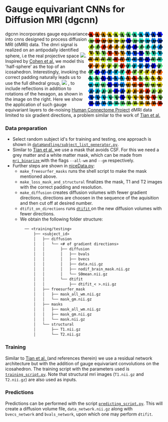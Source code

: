 # Gauge equivariant CNNs for Diffusion MRI (dgcnn)

<img src='https://github.com/uhussai7/images/blob/main/rectangle.svg' align='right' width='240'>

dgcnn incorporates gauge equivariance into cnns designed to process diffusion MRI (dMRI) data. The dmri signal is realized on an antipodally identified sphere, i.e the real projective space <img src='https://latex.codecogs.com/svg.image?\mathbb{R}P^2'>. Inspired by <a href=https://arxiv.org/pdf/1902.04615.pdf>Cohen et al.</a> we model this 'half-sphere' as the top of an icosahedron. Interestingly, invoking the correct padding naturally leads us to use the full dihedral group, <img src='https://latex.codecogs.com/svg.image?D_6'> , to include reflections in addition to rotations of the hexagon, as shown in the image on the right. Here we show the application of such gauge equivariant layers to de-noising <a href ='https://www.humanconnectome.org/'>Human Connectome Project</a> dMRI data limited to six gradient directions, a problem similar to the work of <a href='https://www.sciencedirect.com/science/article/pii/S1053811920305036'>Tian et al. </a>

### Data preparation
- Select random subject id's for training and testing, one approach is shown in [`dataHandling/subject_list_generator.py`](dataHandling/subject_list_generator.py).
- Similar to <a href='https://www.sciencedirect.com/science/article/pii/S1053811920305036'>Tian et al. </a> we use a mask that avoids CSF. For this we need a grey matter and a white matter mask, which can be made from <a href='https://surfer.nmr.mgh.harvard.edu/fswiki/mri_binarize'> `mri_binarize` </a> with the flags `--all-wm` and `--gm` respectively.
- Further steps are shown in [niceData.py](niceData.py):
    - `make_freesurfer_masks` runs the shell script to make the mask mentioned above.
    - `make_loss_mask_and_structural` finalizes the mask, T1 and T2 images with the correct padding and resolution.
    - `make_diffusion` creates diffusion volumes with fewer gradient directions, directions are choosen in the sequence of the aquisition and then cut off at desired number.
    - `dtifit_on_directions` runs <a href='https://fsl.fmrib.ox.ac.uk/fsl/fslwiki/FDT/UserGuide'> `dtifit` </a> on the new diffusion volumes with fewer directions.
    - We obtain the following folder structure:
      ```
        ── <training/testing>
            ├── <subject_id>
            │   ├── diffusion
            │   │   └── <# of gradient directions>
            │   │       ├── diffusion
            │   │       │   ├── bvals
            │   │       │   ├── bvecs
            │   │       │   ├── data.nii.gz
            │   │       │   ├── nodif_brain_mask.nii.gz
            │   │       │   └── S0mean.nii.gz
            │   │       └── dtifit
            │   │           ├── dtifit_< >.nii.gz
            │   ├── freesurfer_mask
            │   │   ├── mask_all_wm.nii.gz
            │   │   └── mask_gm.nii.gz
            │   ├── masks
            │   │   ├── mask_all_wm.nii.gz
            │   │   ├── mask_gm.nii.gz
            │   │   └── mask.nii.gz
            │   └── structural
            │       ├── T1.nii.gz
            │       └── T2.nii.gz
      ```
### Training
Similar to <a href='https://www.sciencedirect.com/science/article/pii/S1053811920305036'>Tian et al. </a> (and references therein) we use a residual network architecture but with the addition of gauge equivariant convolutions on the icosahedron. The training script with the parameters used is [`training_script.py`](training_script.py). Note that structural mri images (`T1.nii.gz` and `T2.nii.gz`) are also used as inputs.

### Predictions
Predictions can be performed with the script [`predicting_script.py`](predicting_script.py). This will create a diffusion volume file, `data_network.nii.gz` along with `bvecs_network` and `bvals_network`, upon which one may perform `dtifit`.
